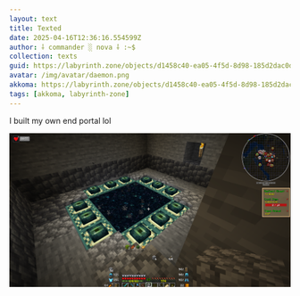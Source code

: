 ```yaml
---
layout: text
title: Texted
date: 2025-04-16T12:36:16.554599Z
author: ⸸ commander ░ nova ⸸ :~$
collection: texts
guid: https://labyrinth.zone/objects/d1458c40-ea05-4f5d-8d98-185d2dac0d2e
avatar: /img/avatar/daemon.png
akkoma: https://labyrinth.zone/objects/d1458c40-ea05-4f5d-8d98-185d2dac0d2e
tags: [akkoma, labyrinth-zone]
---
```


<p>I built my own end portal lol</p><img src="/assets/text_media/ef804d69fa252485d556ae0e251d3e20bc477ebbe58a79e12b299c4cf31c817e.png" alt="" />
